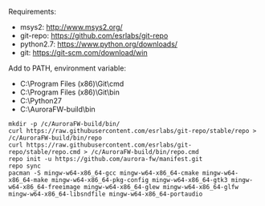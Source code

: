 Requirements:
- msys2: http://www.msys2.org/
- git-repo: https://github.com/esrlabs/git-repo
- python2.7: https://www.python.org/downloads/
- git: https://git-scm.com/download/win

Add to PATH, environment variable:
- C:\Program Files (x86)\Git\cmd
- C:\Program Files (x86)\Git\bin
- C:\Python27
- C:\AuroraFW-build\bin


```
mkdir -p /c/AuroraFW-build/bin/
curl https://raw.githubusercontent.com/esrlabs/git-repo/stable/repo > /c/AuroraFW-build/bin/repo
curl https://raw.githubusercontent.com/esrlabs/git-repo/stable/repo.cmd > /c/AuroraFW-build/bin/repo.cmd
repo init -u https://github.com/aurora-fw/manifest.git
repo sync
pacman -S mingw-w64-x86_64-gcc mingw-w64-x86_64-cmake mingw-w64-x86_64-make mingw-w64-x86_64-pkg-config mingw-w64-x86_64-gtk3 mingw-w64-x86_64-freeimage mingw-w64-x86_64-glew mingw-w64-x86_64-glfw mingw-w64-x86_64-libsndfile mingw-w64-x86_64-portaudio
```